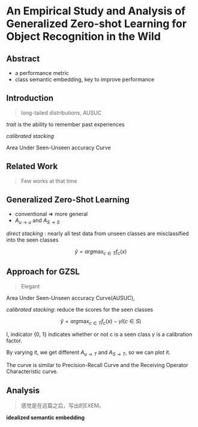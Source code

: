 # An Empirical Study and Analysis of Generalized Zero-shot Learning for Object Recognition in the Wild

## Abstract

- a performance metric
- class semantic embedding, key to improve performance

## Introduction

> long-tailed distributions, AUSUC

*trait* is the ability to remember past experiences

*calibrated stacking*

Area Under Seen-Unseen accuracy Curve

## Related Work
> Few works at that time

## Generalized Zero-Shot Learning

- conventional => more general
- $A_{u \to u}$ and $A_{S \to S}$

*direct stacking* : nearly all test data from unseen classes are misclassified into the seen classes

$$ \hat{y} = arg\max_{c \in T} f_c(x) $$

## Approach for GZSL

> Elegant 

Area Under Seen-Unseen accuracy Curve(AUSUC), 

*calibrated stacking*: reduce the scores for the seen classes

$$\hat{y} = arg\max_{c \in T} f_c(x) - \gamma I(c \in S)$$

I, indicator {0, 1} indicates whether or not c is a seen class 
$\gamma$ is a calibration factor.

By varying it, we get different $A_{u \to T}$ and $A_{S \to T}$, so we can plot it.

The curve is similar to Precision-Recall Curve and the Receiving Operator Characteristic curve.

## Analysis

> 感觉是在这篇之后，写出的EXEM。

**idealized semantic embedding**
